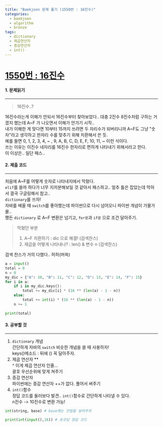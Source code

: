 ```yaml
---
title: "Baekjoon 문제 풀기 (1550번 : 16진수)"
categories:
  - baekjoon
  - algorithm
  - bronze
tags:
  - dictionary
  - 제곱연산자
  - 증감연산자
  - int()
---
```



# [1550번 : 16진수](https://www.acmicpc.net/problem/1550)

#### 1. 문제읽기
---

> 16진수..?

16진수라는게 이해가 안되서 16진수부터 찾아보았다.. 대충 2진수 8진수처럼 구하는 거겠지 했는데 A~F 가 나오면서 이해가 안가기 시작..  
내가 이해한 게 맞다면 10부터 15까지 쓰려면 두 자리수가 되버리니까 A~F도 그냥 "숫자"라고 생각하고 한자리 수를 맞추기 위해 치환해서 쓴 듯.  
예를 들면 0, 1, 2, 3, 4, ~ , 9, A, B, C, D, E, F, 10, 11, ~ 이런 식이다.   
쓰는 이유는 이진수 네자리를 16진수 한자리로 편하게 나타내기 위해서라고 한다.  
이 이상은.. 일단 패스..     

#### 2. 제출 코드 
---

처음에 A~F를 어떻게 숫자로 나타내지에서 막혔다.  
`elif`를 쓸까 하다가 너무 지저분해보일 것 같아서 패스하고.. 얼추 틀은 잡았는데 막혀서 결국 구글링해서 참고..   
`dictionary`를 쓰자!   
자바를 배울 때 `switch`를 좋아했는데 파이썬으로 다시 넘어오니 파이썬 개념이 가물가물..   
쨌든 `dictionary` 로 A~F 변환은 넘기고, `for문`과 `if문` 으로 조건 달아주기.   

> 막혔던 부분
> 1. A~F 치환하기 : dic 으로 해결! (검색찬스)
> 2. 제곱을 어떻게 나타내나? : len() & 변수 n (검색찬스)

검색 찬스가 거의 다했다.. 허허(머쓱)   

```python
a = input()
total = 0
n = 0
my_dic = {"A": 10, "B": 11, "C": 12, "D": 13, "E": 14, "F": 15}
for i in a:
    if i in my_dic.keys():
        total += my_dic[i] * (16 ** (len(a) - 1 - n))
    else:
        total += int(i) * (16 ** (len(a) - 1 - n))
    n += 1
    
print(total)
```

#### 3. 공부할 것
---

1. `dictionary` 개념   
	간단하게 자바의 `switch` 비슷한 개념을 쓸 때 사용하자!   
	keys()메소드 : 뒤에 () 꼭 달아주자.   
2. 제곱 연산자 **   
	^ 이게 제곱 연산자 인줄...   
	괄호 우선순위에 맞게 쳐주기   
3. 증감 연산자   
	파이썬에는 증감 연산자 ++가 없다. 풀어서 써주기   
4. `int()`함수   
	정답 코드를 둘러보다 발견.. `int()`함수로 간단하게 나타낼 수 있다.   
	n진수 -> 10진수로 변환 가능!   
	
```python
int(string, base) # base에는 진법을 넣어주자

print(int(input(),16)) # 숏코딩 정답 코드
```




